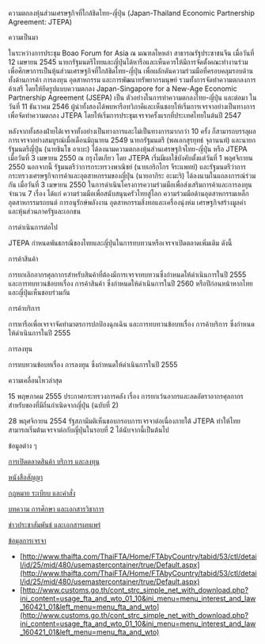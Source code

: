 
ความตกลงหุ้นส่วนเศรษฐกิจที่ใกล้ชิดไทย-ญี่ปุ่น (Japan-Thailand Economic Partnership Agreement: JTEPA)



ความเป็นมา

ในระหว่างการประชุม Boao Forum for Asia  ณ มณฑลไหหลำ สาธารณรัฐประชาชนจีน เมื่อวันที่ 12 เมษายน 2545 นายกรัฐมนตรีไทยและญี่ปุ่นได้หารือและเห็นควรให้มีการจัดตั้งคณะทำงานร่วม เพื่อศึกษาการเป็นหุ้นส่วนเศรษฐกิจที่ใกล้ชิดไทย-ญี่ปุ่น เพื่อผลักดันความร่วมมือที่ครอบคลุมรอบด้าน ทั้งด้านการค้า การลงทุน อุตสาหกรรม และการพัฒนาทรัพยากรมนุษย์ รวมทั้งการจัดทำความตกลงการค้าเสรี โดยให้ยึดรูปแบบความตกลง Japan-Singapore for a New-Age Economic Partnership Agreement (JSEPA)  เป็น ตัวอย่างในการทำความตกลงไทย-ญี่ปุ่น และต่อมา ในวันที่ 11 ธันวาคม 2546 ผู้นำทั้งสองได้พบหารือทวิภาคีและเห็นชอบให้เริ่มการเจรจาอย่างเป็นทางการ เพื่อจัดทำความตกลง JTEPA  โดยให้เริ่มการประชุมเจรจาครั้งแรกที่ประเทศไทยในต้นปี 2547

หลังจากทั้งสองฝ่ายได้เจรจาทั้งอย่างเป็นทางการและไม่เป็นทางการมากกว่า 10 ครั้ง ก็สามารถบรรลุผลการเจรจาอย่างสมบูรณ์เมื่อเดือนมิถุนายน 2549 นายกรัฐมนตรี (พลเอกสุรยุทธ์ จุลานนท์) และนายกรัฐมนตรีญี่ปุ่น (นายชินโช อาเบะ) ได้ลงนามความตกลงหุ้นส่วนเศรษฐกิจไทย-ญี่ปุ่น หรือ JTEPA  เมื่อวันที่ 3 เมษายน 2550 ณ กรุงโตเกียว  โดย JTEPA  เริ่มมีผลใช้บังคับตั้งแต่วันที่ 1 พฤศจิกายน 2550 นอกจากนี้ รัฐมนตรีว่าการกระทรวงพาณิชย์ (นายเกริกไกร จีระแพทย์) และรัฐมนตรีว่าการกระทรวงเศรษฐกิจการค้าและอุตสาหกรรมของญี่ปุ่น (นายอากิระ อะมะริ)  ได้ลงนามในแถลงการณ์ร่วมกัน เมื่อวันที่ 3 เมษายน 2550 ในการดำเนินโครงการความร่วมมือเพื่อส่งเสริมการค้าและการลงทุน จำนวน 7 เรื่อง ได้แก่ ความร่วมมือเพื่อสนับสนุนครัวไทยสู่โลก  ความร่วมมือด้านอุตสาหกรรมเหล็ก  อุตสาหกรรมรถยนต์ การอนุรักษ์พลังงาน อุตสาหกรรมสิ่งทอและเครื่องนุ่งห่ม เศรษฐกิจสร้างมูลค่า และหุ้นส่วนภาครัฐและเอกชน

การดำเนินการต่อไป

JTEPA  กำหนดพันธกรณีของไทยและญี่ปุ่นในการทบทวนหรือเจรจาเปิดตลาดเพิ่มเติม ดังนี้

การค้าสินค้า

การยกเลิกอากรศุลกากรสำหรับสินค้าที่ต้องมีการเจรจาทบทวนซึ่งกำหนดให้ดำเนินการในปี 2555 และการทบทวนข้อบทเรื่อง การค้าสินค้า ซึ่งกำหนดให้ดำเนินการในปี 2560 หรือปีก่อนหน้าหากไทยและญี่ปุ่นเห็นชอบร่วมกัน

การค้าบริการ

การหารือเพื่อเจรจาจัดทำมาตรการปกป้องฉุกเฉิน และการทบทวนข้อบทเรื่อง การค้าบริการ ซึ่งกำหนดให้ดำเนินการในปี 2555

การลงทุน

การทบทวนข้อบทเรื่อง การลงทุน ซึ่งกำหนดให้ดำเนินการในปี 2555

ความเคลื่อนไหวล่าสุด

15 พฤษภาคม 2555 ประกาศกระทรวงการคลัง เรื่อง การยกเว้นอากรและลดอัตราอากรศุลกากรสำหรับของที่มีถิ่นกำเนิดจากญี่ปุ่น (ฉบับที่ 2)

28 พฤศจิกายน 2554 รัฐสภามีมติเห็นชอบกรอบการเจรจาต่อเนื่องภายใต้ JTEPA  ทำให้ไทยสามารถเริ่มต้นเจรจาต่อกับญี่ปุ่นในรอบที่ 2 ได้นับจากนี้เป็นต้นไป

ข้อมูลต่าง ๆ

[การเปิดตลาดสินค้า บริการ และลงทุน](http://www.thaifta.com/thaifta/Home/%E0%B8%9A%E0%B8%97%E0%B8%84%E0%B8%A7%E0%B8%B2%E0%B8%A1%E0%B8%95%E0%B8%B2%E0%B8%87/tabid/62/ctl/Details/mid/433/ItemID/7573/Default.aspx)

[หนังสือสัญญา](http://www.thaifta.com/thaifta/Home/%E0%B8%9A%E0%B8%97%E0%B8%84%E0%B8%A7%E0%B8%B2%E0%B8%A1%E0%B8%95%E0%B8%B2%E0%B8%87/tabid/62/ctl/Details/mid/433/ItemID/7574/Default.aspx)

[กฎหมาย ระเบียบ และคำสั่ง](http://www.thaifta.com/thaifta/Home/%E0%B8%9A%E0%B8%97%E0%B8%84%E0%B8%A7%E0%B8%B2%E0%B8%A1%E0%B8%95%E0%B8%B2%E0%B8%87/tabid/62/ctl/Details/mid/433/ItemID/7575/Default.aspx)

[บทความ การศึกษา และเอกสารวิชาการ](http://www.thaifta.com/thaifta/Home/%E0%B8%9A%E0%B8%97%E0%B8%84%E0%B8%A7%E0%B8%B2%E0%B8%A1%E0%B8%95%E0%B8%B2%E0%B8%87/tabid/62/ctl/Details/mid/433/ItemID/7576/Default.aspx)

[ข่าวประชาสัมพันธ์ และเอกสารผยแพร่](http://www.thaifta.com/thaifta/Home/%E0%B8%9A%E0%B8%97%E0%B8%84%E0%B8%A7%E0%B8%B2%E0%B8%A1%E0%B8%95%E0%B8%B2%E0%B8%87/tabid/62/ctl/Details/mid/433/ItemID/7577/Default.aspx)

[ข้อมุลการเจรจา](http://www.thaifta.com/thaifta/Home/%E0%B8%9A%E0%B8%97%E0%B8%84%E0%B8%A7%E0%B8%B2%E0%B8%A1%E0%B8%95%E0%B8%B2%E0%B8%87/tabid/62/ctl/Details/mid/433/ItemID/7578/Default.aspx)

- [http://www.thaifta.com/ThaiFTA/Home/FTAbyCountry/tabid/53/ctl/detail/id/25/mid/480/usemastercontainer/true/Default.aspx](http://www.thaifta.com/ThaiFTA/Home/FTAbyCountry/tabid/53/ctl/detail/id/25/mid/480/usemastercontainer/true/Default.aspx)
- [http://www.customs.go.th/cont_strc_simple_net_with_download.php?ini_content=usage_fta_and_wto_01_10&ini_menu=menu_interest_and_law_160421_01&left_menu=menu_fta_and_wto](http://www.customs.go.th/cont_strc_simple_net_with_download.php?ini_content=usage_fta_and_wto_01_10&ini_menu=menu_interest_and_law_160421_01&left_menu=menu_fta_and_wto)
<!--stackedit_data:
eyJoaXN0b3J5IjpbLTEzODM0NjQzNzcsOTMwOTQwNTA4XX0=
-->